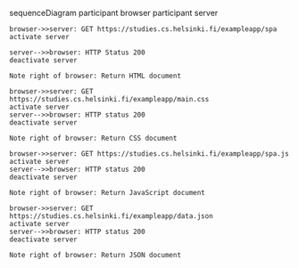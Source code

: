sequenceDiagram
    participant browser
    participant server

    browser->>server: GET https://studies.cs.helsinki.fi/exampleapp/spa
    activate server

    server-->>browser: HTTP Status 200
    deactivate server

    Note right of browser: Return HTML document

    browser->>server: GET https://studies.cs.helsinki.fi/exampleapp/main.css
    activate server
    server-->>browser: HTTP status 200
    deactivate server

    Note right of browser: Return CSS document

    browser->>server: GET https://studies.cs.helsinki.fi/exampleapp/spa.js
    activate server
    server-->>browser: HTTP status 200
    deactivate server

    Note right of browser: Return JavaScript document

    browser->>server: GET https://studies.cs.helsinki.fi/exampleapp/data.json
    activate server
    server-->>browser: HTTP status 200
    deactivate server

    Note right of browser: Return JSON document

